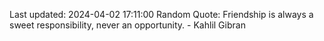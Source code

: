 Last updated: 2024-04-02 17:11:00
Random Quote: Friendship is always a sweet responsibility, never an opportunity. - Kahlil Gibran